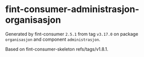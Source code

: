 # fint-consumer-administrasjon-organisasjon

Generated by fint-consumer `2.5.1` from tag `v3.17.0` on package `organisasjon` and component `administrasjon`.

Based on fint-consumer-skeleton refs/tags/v1.8.1.
